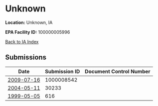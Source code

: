 # Unknown

**Location:** Unknown, IA

**EPA Facility ID:** 100000005996

[Back to IA Index](../../index.md)

## Submissions

| Date | Submission ID | Document Control Number |
|------|--------------|-------------------------|
| [2009-07-16](submissions/1000008542.md) | 1000008542 |  |
| [2004-05-11](submissions/30233.md) | 30233 |  |
| [1999-05-05](submissions/616.md) | 616 |  |
